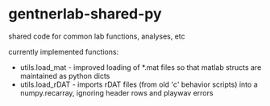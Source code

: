 gentnerlab-shared-py
====================

shared code for common lab functions, analyses, etc

currently implemented functions:

* utils.load_mat - improved loading of *.mat files so that matlab structs are maintained as python dicts
* utils.load_rDAT - imports rDAT files (from old 'c' behavior scripts) into a numpy.recarray, ignoring header rows and playwav errors
